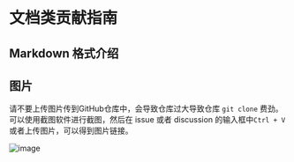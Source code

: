 # 文档类贡献指南

## Markdown 格式介绍





## 图片

请不要上传图片传到GitHub仓库中，会导致仓库过大导致仓库 `git clone` 费劲。可以使用截图软件进行截图，然后在 issue 或者 discussion 的输入框中`Ctrl + V`或者上传图片，可以得到图片链接。


![image](https://user-images.githubusercontent.com/25839884/232324717-9c0a16d1-581d-4679-9489-eca3e49a6d6f.png)
